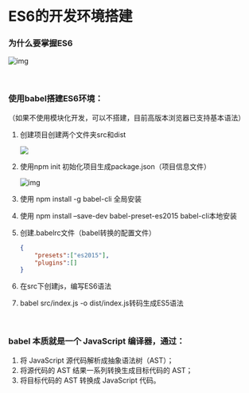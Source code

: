 # ES6的开发环境搭建

### 为什么要掌握ES6

![img](https://www.w3cschool.cn/attachments/image/20181128/1543398537256559.png)

<br/>

### 使用babel搭建ES6环境：

（如果不使用模块化开发，可以不搭建，目前高版本浏览器已支持基本语法）

1. 创建项目创建两个文件夹src和dist

   ![](https://www.w3cschool.cn/attachments/image/20181128/1543398780803143.png)

2. 使用npm init 初始化项目生成package.json（项目信息文件）

   ![img](https://www.w3cschool.cn/attachments/image/20181128/1543398806190619.jpg)

3. 使用 npm install -g babel-cli 全局安装

4. 使用 npm install –save-dev babel-preset-es2015 babel-cli本地安装

5. 创建.babelrc文件（babel转换的配置文件）

   ```json
   {    
       "presets":["es2015"],    
       "plugins":[]
   }
   ```

6. 在src下创建js，编写ES6语法

7. babel src/index.js -o dist/index.js转码生成ES5语法



<br/>

### **babel 本质就是一个 JavaScript 编译器**，通过：

1. 将 JavaScript 源代码解析成抽象语法树（AST）；
2. 将源代码的 AST 结果一系列转换生成目标代码的 AST；
3. 将目标代码的 AST 转换成 JavaScript 代码。
